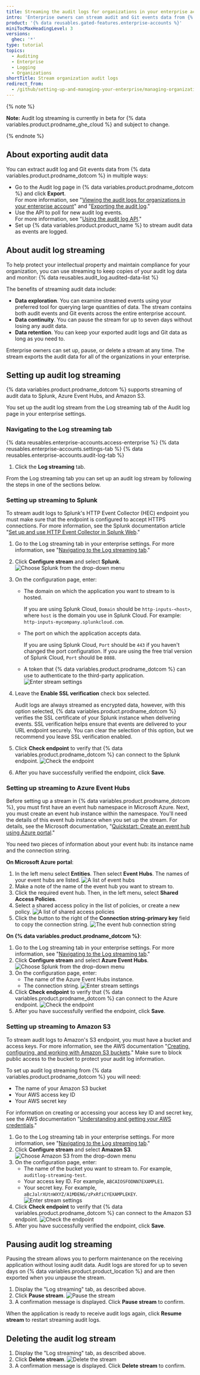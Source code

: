 ```yaml
---
title: Streaming the audit logs for organizations in your enterprise account
intro: 'Enterprise owners can stream audit and Git events data from {% data variables.product.prodname_dotcom %} to an external data management system.'
product: '{% data reusables.gated-features.enterprise-accounts %}'
miniTocMaxHeadingLevel: 3
versions:
  ghec: '*'
type: tutorial
topics:
  - Auditing
  - Enterprise
  - Logging
  - Organizations
shortTitle: Stream organization audit logs
redirect_from:
  - /github/setting-up-and-managing-your-enterprise/managing-organizations-in-your-enterprise-account/streaming-the-audit-logs-for-organizations-in-your-enterprise-account
---
```


{% note %}

**Note:** Audit log streaming is currently in beta for {% data variables.product.prodname_ghe_cloud %} and subject to change.

{% endnote %}

## About exporting audit data

You can extract audit log and Git events data from {% data variables.product.prodname_dotcom %} in multiple ways:

* Go to the Audit log page in {% data variables.product.prodname_dotcom %} and click **Export**. <br/>
  For more information, see "[Viewing the audit logs for organizations in your enterprise account](/github/setting-up-and-managing-your-enterprise/managing-organizations-in-your-enterprise-account/viewing-the-audit-logs-for-organizations-in-your-enterprise-account)" and "[Exporting the audit log](/organizations/keeping-your-organization-secure/reviewing-the-audit-log-for-your-organization#exporting-the-audit-log)."
* Use the API to poll for new audit log events. <br/>
  For more information, see "[Using the audit log API](/organizations/keeping-your-organization-secure/reviewing-the-audit-log-for-your-organization#using-the-audit-log-api)."
* Set up {% data variables.product.product_name %} to stream audit data as events are logged.

## About audit log streaming

To help protect your intellectual property and maintain compliance for your organization, you can use streaming to keep copies of your audit log data and monitor:
{% data reusables.audit_log.audited-data-list %}

The benefits of streaming audit data include:

* **Data exploration**. You can examine streamed events using your preferred tool for querying large quantities of data. The stream contains both audit events and Git events across the entire enterprise account.
* **Data continuity**. You can pause the stream for up to seven days without losing any audit data.
* **Data retention**. You can keep your exported audit logs and Git data as long as you need to.

Enterprise owners can set up, pause, or delete a stream at any time. The stream exports the audit data for all of the organizations in your enterprise.

## Setting up audit log streaming

{% data variables.product.prodname_dotcom %} supports streaming of audit data to Splunk, Azure Event Hubs, and Amazon S3.

You set up the audit log stream from the Log streaming tab of the Audit log page in your enterprise settings.

### Navigating to the Log streaming tab

{% data reusables.enterprise-accounts.access-enterprise %}
{% data reusables.enterprise-accounts.settings-tab %}
{% data reusables.enterprise-accounts.audit-log-tab %}
1. Click the **Log streaming** tab.

From the Log streaming tab you can set up an audit log stream by following the steps in one of the sections below.

### Setting up streaming to Splunk

To stream audit logs to Splunk's HTTP Event Collector (HEC) endpoint you must make sure that the endpoint is configured to accept HTTPS connections. For more information, see the Splunk documentation article "[Set up and use HTTP Event Collector in Splunk Web](https://docs.splunk.com/Documentation/Splunk/latest/Data/UsetheHTTPEventCollector)."

1. Go to the Log streaming tab in your enterprise settings. For more information, see "[Navigating to the Log streaming tab](#navigating-to-the-log-streaming-tab)."
1. Click **Configure stream** and select **Splunk**.
   ![Choose Splunk from the drop-down menu](/assets/images/help/enterprises/audit-stream-choice-splunk.png)
1. On the configuration page, enter:
   * The domain on which the application you want to stream to is hosted.
  
     If you are using Splunk Cloud, `Domain` should be `http-inputs-<host>`, where `host` is the domain you use in Splunk Cloud. For example: `http-inputs-mycompany.splunkcloud.com`. 

   * The port on which the application accepts data.<br>

     If you are using Splunk Cloud, `Port` should be `443` if you haven't changed the port configuration. If you are using the free trial version of Splunk Cloud, `Port` should be `8088`.

   * A token that {% data variables.product.prodname_dotcom %} can use to authenticate to the third-party application.
   ![Enter stream settings](/assets/images/help/enterprises/audit-stream-add-splunk.png)

1. Leave the **Enable SSL verification** check box selected.

    Audit logs are always streamed as encrypted data, however, with this option selected, {% data variables.product.prodname_dotcom %} verifies the SSL certificate of your Splunk instance when delivering events. SSL verification helps ensure that events are delivered to your URL endpoint securely. You can clear the selection of this option, but we recommend you leave SSL verification enabled.
1. Click **Check endpoint** to verify that {% data variables.product.prodname_dotcom %} can connect to the Splunk endpoint.
   ![Check the endpoint](/assets/images/help/enterprises/audit-stream-check-splunk.png)
1. After you have successfully verified the endpoint, click **Save**.

### Setting up streaming to Azure Event Hubs

Before setting up a stream in {% data variables.product.prodname_dotcom %}, you must first have an event hub namespace in Microsoft Azure. Next, you must create an event hub instance within the namespace. You'll need the details of this event hub instance when you set up the stream. For details, see the Microsoft documentation, "[Quickstart: Create an event hub using Azure portal](https://docs.microsoft.com/en-us/azure/event-hubs/event-hubs-create)." 

You need two pieces of information about your event hub: its instance name and the connection string. 

**On Microsoft Azure portal**:
1. In the left menu select **Entities**. Then select **Event Hubs**. The names of your event hubs are listed. 
   ![A list of event hubs](/assets/images/help/enterprises/azure-event-hubs-list.png)
1. Make a note of the name of the event hub you want to stream to.
1. Click the required event hub. Then, in the left menu, select **Shared Access Policies**.
1. Select a shared access policy in the list of policies, or create a new policy.
   ![A list of shared access policies](/assets/images/help/enterprises/azure-shared-access-policies.png)
1. Click the button to the right of the **Connection string-primary key** field to copy the connection string.
   ![The event hub connection string](/assets/images/help/enterprises/azure-connection-string.png)

**On {% data variables.product.prodname_dotcom %}**:
1. Go to the Log streaming tab in your enterprise settings. For more information, see "[Navigating to the Log streaming tab](#navigating-to-the-log-streaming-tab)."
1. Click **Configure stream** and select **Azure Event Hubs**.
   ![Choose Splunk from the drop-down menu](/assets/images/help/enterprises/audit-stream-choice-azure.png)
1. On the configuration page, enter:
   * The name of the Azure Event Hubs instance.
   * The connection string.
   ![Enter stream settings](/assets/images/help/enterprises/audit-stream-add-azure.png)
1. Click **Check endpoint** to verify that {% data variables.product.prodname_dotcom %} can connect to the Azure endpoint.
   ![Check the endpoint](/assets/images/help/enterprises/audit-stream-check.png)
1. After you have successfully verified the endpoint, click **Save**.

### Setting up streaming to Amazon S3

To stream audit logs to Amazon's S3 endpoint, you must have a bucket and access keys. For more information, see the AWS documentation "[Creating, configuring, and working with Amazon S3 buckets](https://docs.aws.amazon.com/AmazonS3/latest/userguide/creating-buckets-s3.html)." Make sure to block public access to the bucket to protect your audit log information. 

To set up audit log streaming from {% data variables.product.prodname_dotcom %} you will need:
* The name of your Amazon S3 bucket
* Your AWS access key ID
* Your AWS secret key

For information on creating or accessing your access key ID and secret key, see the AWS documentation "[Understanding and getting your AWS credentials](https://docs.aws.amazon.com/general/latest/gr/aws-sec-cred-types.html)."

1. Go to the Log streaming tab in your enterprise settings. For more information, see "[Navigating to the Log streaming tab](#navigating-to-the-log-streaming-tab)."
1. Click **Configure stream** and select **Amazon S3**.
   ![Choose Amazon S3 from the drop-down menu](/assets/images/help/enterprises/audit-stream-choice-s3.png)
1. On the configuration page, enter:
   * The name of the bucket you want to stream to. For example, `auditlog-streaming-test`.
   * Your access key ID. For example, `ABCAIOSFODNN7EXAMPLE1`.
   * Your secret key. For example, `aBcJalrXUtnWXYZ/A1MDENG/zPxRfiCYEXAMPLEKEY`.
   ![Enter stream settings](/assets/images/help/enterprises/audit-stream-add-s3.png)
1. Click **Check endpoint** to verify that {% data variables.product.prodname_dotcom %} can connect to the Amazon S3 endpoint.
   ![Check the endpoint](/assets/images/help/enterprises/audit-stream-check.png)
1. After you have successfully verified the endpoint, click **Save**.

## Pausing audit log streaming

Pausing the stream allows you to perform maintenance on the receiving application without losing audit data. Audit logs are stored for up to seven days on {% data variables.product.product_location %} and are then exported when you unpause the stream.

1. Display the "Log streaming" tab, as described above.
1. Click **Pause stream**.
   ![Pause the stream](/assets/images/help/enterprises/audit-stream-pause.png)
1. A confirmation message is displayed. Click **Pause stream** to confirm.

When the application is ready to receive audit logs again, click **Resume stream** to restart streaming audit logs.

## Deleting the audit log stream

1. Display the "Log streaming" tab, as described above.
1. Click **Delete stream**.
   ![Delete the stream](/assets/images/help/enterprises/audit-stream-delete.png)
2. A confirmation message is displayed. Click **Delete stream** to confirm.
